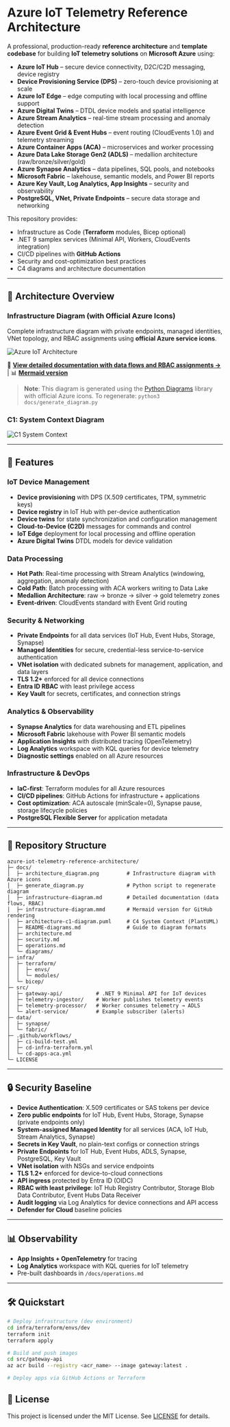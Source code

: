 # Azure IoT Telemetry Reference Architecture

A professional, production-ready **reference architecture** and **template codebase** for building **IoT telemetry solutions** on **Microsoft Azure** using:

- **Azure IoT Hub** – secure device connectivity, D2C/C2D messaging, device registry
- **Device Provisioning Service (DPS)** – zero-touch device provisioning at scale
- **Azure IoT Edge** – edge computing with local processing and offline support
- **Azure Digital Twins** – DTDL device models and spatial intelligence
- **Azure Stream Analytics** – real-time stream processing and anomaly detection
- **Azure Event Grid & Event Hubs** – event routing (CloudEvents 1.0) and telemetry streaming
- **Azure Container Apps (ACA)** – microservices and worker processing
- **Azure Data Lake Storage Gen2 (ADLS)** – medallion architecture (raw/bronze/silver/gold)
- **Azure Synapse Analytics** – data pipelines, SQL pools, and notebooks
- **Microsoft Fabric** – lakehouse, semantic models, and Power BI reports
- **Azure Key Vault, Log Analytics, App Insights** – security and observability
- **PostgreSQL, VNet, Private Endpoints** – secure data storage and networking

This repository provides:
- Infrastructure as Code (**Terraform** modules, Bicep optional)
- .NET 9 samplex services (Minimal API, Workers, CloudEvents integration)
- CI/CD pipelines with **GitHub Actions**
- Security and cost-optimization best practices
- C4 diagrams and architecture documentation

---

## 📐 Architecture Overview

### Infrastructure Diagram (with Official Azure Icons)

Complete infrastructure diagram with private endpoints, managed identities, VNet topology, and RBAC assignments using **official Azure service icons**.

![Azure IoT Architecture](docs/architecture_diagram.png)

📄 **[View detailed documentation with data flows and RBAC assignments →](docs/infrastructure-diagram.md)** | 📊 **[Mermaid version](docs/infrastructure-diagram.mmd)**

> **Note**: This diagram is generated using the [Python Diagrams](https://diagrams.mingrammer.com/) library with official Azure icons. To regenerate: `python3 docs/generate_diagram.py`

### C1: System Context Diagram

![C1 System Context](https://www.plantuml.com/plantuml/proxy?cache=no&src=https://raw.githubusercontent.com/makigjuro/azure-iot-telemetry-reference-architecture/main/docs/architecture-c1-diagram.puml)

---

## 🚀 Features

### IoT Device Management
- **Device provisioning** with DPS (X.509 certificates, TPM, symmetric keys)
- **Device registry** in IoT Hub with per-device authentication
- **Device twins** for state synchronization and configuration management
- **Cloud-to-Device (C2D)** messages for commands and control
- **IoT Edge** deployment for local processing and offline operation
- **Azure Digital Twins** DTDL models for device validation

### Data Processing
- **Hot Path**: Real-time processing with Stream Analytics (windowing, aggregation, anomaly detection)
- **Cold Path**: Batch processing with ACA workers writing to Data Lake
- **Medallion Architecture**: raw → bronze → silver → gold telemetry zones
- **Event-driven**: CloudEvents standard with Event Grid routing

### Security & Networking
- **Private Endpoints** for all data services (IoT Hub, Event Hubs, Storage, Synapse)
- **Managed Identities** for secure, credential-less service-to-service authentication
- **VNet isolation** with dedicated subnets for management, application, and data layers
- **TLS 1.2+** enforced for all device connections
- **Entra ID RBAC** with least privilege access
- **Key Vault** for secrets, certificates, and connection strings

### Analytics & Observability
- **Synapse Analytics** for data warehousing and ETL pipelines
- **Microsoft Fabric** lakehouse with Power BI semantic models
- **Application Insights** with distributed tracing (OpenTelemetry)
- **Log Analytics** workspace with KQL queries for device telemetry
- **Diagnostic settings** enabled on all Azure resources

### Infrastructure & DevOps
- **IaC-first**: Terraform modules for all Azure resources
- **CI/CD pipelines**: GitHub Actions for infrastructure + applications
- **Cost optimization**: ACA autoscale (minScale=0), Synapse pause, storage lifecycle policies
- **PostgreSQL Flexible Server** for application metadata

---

## 📂 Repository Structure
```
azure-iot-telemetry-reference-architecture/
├─ docs/
│  ├─ architecture_diagram.png         # Infrastructure diagram with Azure icons
│  ├─ generate_diagram.py              # Python script to regenerate diagram
│  ├─ infrastructure-diagram.md        # Detailed documentation (data flows, RBAC)
│  ├─ infrastructure-diagram.mmd       # Mermaid version for GitHub rendering
│  ├─ architecture-c1-diagram.puml     # C4 System Context (PlantUML)
│  ├─ README-diagrams.md               # Guide to diagram formats
│  ├─ architecture.md
│  ├─ security.md
│  ├─ operations.md
│  └─ diagrams/
├─ infra/
│  ├─ terraform/
│  │  ├─ envs/
│  │  └─ modules/
│  └─ bicep/
├─ src/
│  ├─ gateway-api/           # .NET 9 Minimal API for IoT devices
│  ├─ telemetry-ingestor/    # Worker publishes telemetry events
│  ├─ telemetry-processor/   # Worker consumes telemetry → ADLS
│  └─ alert-service/         # Example subscriber (alerts)
├─ data/
│  ├─ synapse/
│  └─ fabric/
├─ .github/workflows/
│  ├─ ci-build-test.yml
│  ├─ cd-infra-terraform.yml
│  └─ cd-apps-aca.yml
└─ LICENSE
```

---

## 🔒 Security Baseline
- **Device Authentication**: X.509 certificates or SAS tokens per device
- **Zero public endpoints** for IoT Hub, Event Hubs, Storage, Synapse (private endpoints only)
- **System-assigned Managed Identity** for all services (ACA, IoT Hub, Stream Analytics, Synapse)
- **Secrets in Key Vault**, no plain-text configs or connection strings
- **Private Endpoints** for IoT Hub, Event Hubs, ADLS, Synapse, PostgreSQL, Key Vault
- **VNet isolation** with NSGs and service endpoints
- **TLS 1.2+** enforced for device-to-cloud connections
- **API ingress** protected by Entra ID (OIDC)
- **RBAC with least privilege**: IoT Hub Registry Contributor, Storage Blob Data Contributor, Event Hubs Data Receiver
- **Audit logging** via Log Analytics for device connections and API access
- **Defender for Cloud** baseline policies

---

## 📊 Observability
- **App Insights + OpenTelemetry** for tracing
- **Log Analytics** workspace with KQL queries for IoT telemetry
- Pre-built dashboards in `/docs/operations.md`

---

## 🛠️ Quickstart
```bash
# Deploy infrastructure (dev environment)
cd infra/terraform/envs/dev
terraform init
terraform apply

# Build and push images
cd src/gateway-api
az acr build --registry <acr_name> --image gateway:latest .

# Deploy apps via GitHub Actions or Terraform
```


## 📄 License
This project is licensed under the MIT License. See [LICENSE](LICENSE) for details.


